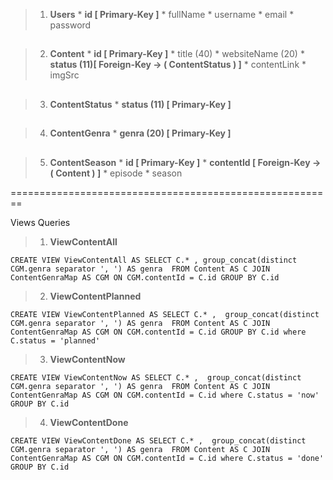 

 >1. **Users** 
	* **id  [ Primary-Key ]**
	* fullName
	* username
	* email
	* password
##

>2. **Content**
	* **id  [ Primary-Key ]**
	* title (40)
	* websiteName (20)
	* **status  (11)[ Foreign-Key -> ( ContentStatus ) ]**
	* contentLink 
	* imgSrc
##

>3. **ContentStatus**
	* **status (11)  [ Primary-Key ]**
##

>4. **ContentGenra**
	* **genra (20) [ Primary-Key ]**
##

>5. **ContentSeason**
	* **id  [ Primary-Key ]**
	* **contentId [ Foreign-Key -> ( Content ) ]**
	* episode
	* season

========================================================

Views Queries

>1. **ViewContentAll**

`CREATE VIEW ViewContentAll AS SELECT C.* , group_concat(distinct CGM.genra separator ', ') AS genra 
FROM
Content AS C
JOIN 
ContentGenraMap AS CGM
ON CGM.contentId = C.id
GROUP BY C.id`

>2. **ViewContentPlanned**

`CREATE VIEW ViewContentPlanned AS SELECT C.* , 
group_concat(distinct CGM.genra separator ', ') AS genra 
FROM
Content AS C
JOIN 
ContentGenraMap AS CGM
ON CGM.contentId = C.id
GROUP BY C.id
where C.status = 'planned'`


>3. **ViewContentNow**

`CREATE VIEW ViewContentNow AS SELECT C.* , 
group_concat(distinct CGM.genra separator ', ') AS genra 
FROM
Content AS C
JOIN 
ContentGenraMap AS CGM
ON CGM.contentId = C.id
where C.status = 'now'
GROUP BY C.id`


>4. **ViewContentDone**

`CREATE VIEW ViewContentDone AS SELECT C.* , 
group_concat(distinct CGM.genra separator ', ') AS genra 
FROM
Content AS C
JOIN 
ContentGenraMap AS CGM
ON CGM.contentId = C.id
where C.status = 'done'
GROUP BY C.id`